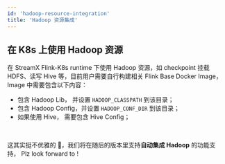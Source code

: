 ```yaml
---
id: 'hadoop-resource-integration'
title: 'Hadoop 资源集成'
---
```


## 在 K8s 上使用 Hadoop 资源

在 StreamX Flink-K8s runtime 下使用 Hadoop 资源，如 checkpoint 挂载 HDFS、读写 Hive 等，目前用户需要自行构建相关 Flink Base   Docker Image，Image 中需要包含以下内容：

* 包含 Hadoop Lib， 并设置 `HADOOP_CLASSPATH` 到该目录；
* 包含 Hadoop Config，并设置 `HADOOP_CONF_DIR` 到该目录；
* 如果使用 Hive， 需要包含 Hive Config；

<br/>

这其实挺不优雅的 🥲，我们将在随后的版本里支持**自动集成 Hadoop** 的功能支持， Plz look forward to !

